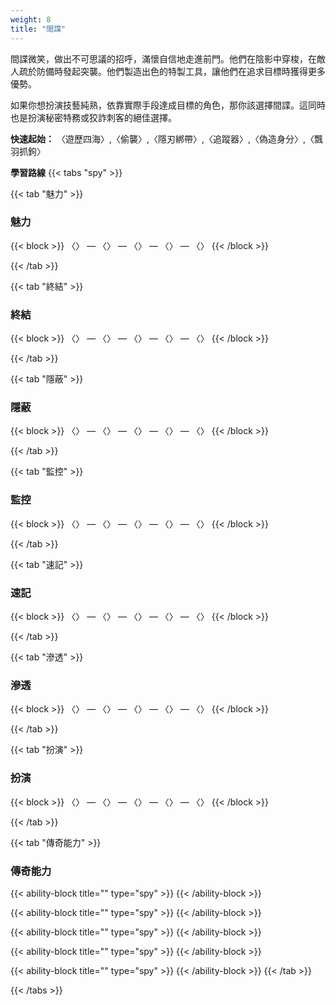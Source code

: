 ```yaml
---
weight: 8
title: "間諜"
---
```

間諜微笑，做出不可思議的招呼，滿懷自信地走進前門。他們在陰影中穿梭，在敵人疏於防備時發起突襲。他們製造出色的特製工具，讓他們在追求目標時獲得更多優勢。

如果你想扮演技藝純熟，依靠實際手段達成目標的角色，那你該選擇間諜。這同時也是扮演秘密特務或狡詐刺客的絕佳選擇。

<b>快速起始：</b> 〈遊歷四海〉,〈偷襲〉,〈隱刃綁帶〉,〈追蹤器〉,〈偽造身分〉,〈飄羽抓鉤〉

<b>學習路線</b>
{{< tabs "spy" >}}

{{< tab "魅力" >}}
<h3 style="color: var(--role-color-spy);">魅力</h3>
{{< block >}}
〈〉 — 〈〉 — 〈〉 — 〈〉 — 〈〉
{{< /block >}}

{{< /tab >}}

{{< tab "終結" >}}
<h3 style="color: var(--role-color-spy);">終結</h3>
{{< block >}}
〈〉 — 〈〉 — 〈〉 — 〈〉 — 〈〉
{{< /block >}}

{{< /tab >}}

{{< tab "隱蔽" >}}
<h3 style="color: var(--role-color-spy);">隱蔽</h3>
{{< block >}}
〈〉 — 〈〉 — 〈〉 — 〈〉 — 〈〉
{{< /block >}}

{{< /tab >}}

{{< tab "監控" >}}
<h3 style="color: var(--role-color-spy);">監控</h3>
{{< block >}}
〈〉 — 〈〉 — 〈〉 — 〈〉 — 〈〉
{{< /block >}}

{{< /tab >}}

{{< tab "速記" >}}
<h3 style="color: var(--role-color-spy);">速記</h3>
{{< block >}}
〈〉 — 〈〉 — 〈〉 — 〈〉 — 〈〉
{{< /block >}}

{{< /tab >}}

{{< tab "滲透" >}}
<h3 style="color: var(--role-color-spy);">滲透</h3>
{{< block >}}
〈〉 — 〈〉 — 〈〉 — 〈〉 — 〈〉
{{< /block >}}

{{< /tab >}}

{{< tab "扮演" >}}
<h3 style="color: var(--role-color-spy);">扮演</h3>
{{< block >}}
〈〉 — 〈〉 — 〈〉 — 〈〉 — 〈〉
{{< /block >}}

{{< /tab >}}

{{< tab "傳奇能力"  >}}
<h3 style="color: var(--role-color-spy);">傳奇能力</h3>

{{< ability-block title="" type="spy" >}}
{{< /ability-block >}}

{{< ability-block title="" type="spy" >}}
{{< /ability-block >}}

{{< ability-block title="" type="spy" >}}
{{< /ability-block >}}

{{< ability-block title="" type="spy" >}}
{{< /ability-block >}}

{{< ability-block title="" type="spy" >}}
{{< /ability-block >}}
{{< /tab >}}

{{< /tabs >}}
